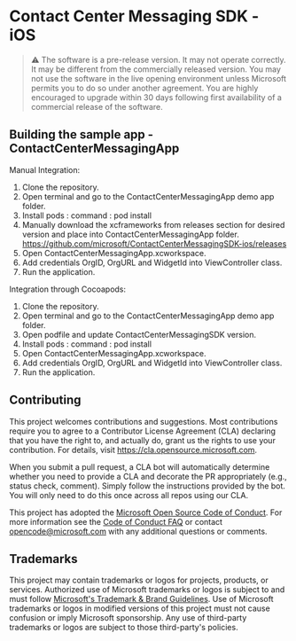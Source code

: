 # Contact Center Messaging SDK - iOS

> ⚠️ The software is a pre-release version. It may not operate correctly. It may be different from the
commercially released version. You may not use the software in the live opening environment unless
Microsoft permits you to do so under another agreement. You are highly encouraged to upgrade within
30 days following first availability of a commercial release of the software.

## Building the sample app - ContactCenterMessagingApp

Manual Integration:
1. Clone the repository.
2. Open terminal and go to the ContactCenterMessagingApp demo app folder.
3. Install pods : command : pod install
4. Manually download the xcframeworks from releases section for desired version and place into 
ContactCenterMessagingApp folder. https://github.com/microsoft/ContactCenterMessagingSDK-ios/releases
5. Open ContactCenterMessagingApp.xcworkspace.
6. Add credentials OrgID, OrgURL and WidgetId into ViewController class.
7. Run the application.

Integration through Cocoapods:
1. Clone the repository.
2. Open terminal and go to the ContactCenterMessagingApp demo app folder.
3. Open podfile and update ContactCenterMessagingSDK version.
4. Install pods : command : pod install
5. Open ContactCenterMessagingApp.xcworkspace.
6. Add credentials OrgID, OrgURL and WidgetId into ViewController class.
7. Run the application.


## Contributing

This project welcomes contributions and suggestions.  Most contributions require you to agree to a
Contributor License Agreement (CLA) declaring that you have the right to, and actually do, grant us
the rights to use your contribution. For details, visit https://cla.opensource.microsoft.com.

When you submit a pull request, a CLA bot will automatically determine whether you need to provide
a CLA and decorate the PR appropriately (e.g., status check, comment). Simply follow the instructions
provided by the bot. You will only need to do this once across all repos using our CLA.

This project has adopted the [Microsoft Open Source Code of Conduct](https://opensource.microsoft.com/codeofconduct/).
For more information see the [Code of Conduct FAQ](https://opensource.microsoft.com/codeofconduct/faq/) or
contact [opencode@microsoft.com](mailto:opencode@microsoft.com) with any additional questions or comments.

## Trademarks

This project may contain trademarks or logos for projects, products, or services. Authorized use of Microsoft 
trademarks or logos is subject to and must follow 
[Microsoft's Trademark & Brand Guidelines](https://www.microsoft.com/en-us/legal/intellectualproperty/trademarks/usage/general).
Use of Microsoft trademarks or logos in modified versions of this project must not cause confusion or imply Microsoft sponsorship.
Any use of third-party trademarks or logos are subject to those third-party's policies.
